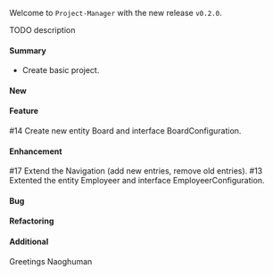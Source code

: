 Welcome to `Project-Manager` with the new release `v0.2.0`.

TODO description



#### Summary
* Create basic project.



#### New



#### Feature
#14 Create new entity Board and interface BoardConfiguration.



#### Enhancement
#17 Extend the Navigation (add new entries, remove old entries).
#13 Extented the entity Employeer and interface EmployeerConfiguration.



#### Bug



#### Refactoring



#### Additional



Greetings
Naoghuman



[//]: # (Issues which will be integrated in this release)



[//]: # (Links)
